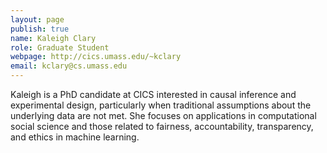 ```yaml
---
layout: page
publish: true
name: Kaleigh Clary
role: Graduate Student
webpage: http://cics.umass.edu/~kclary
email: kclary@cs.umass.edu
---
```

Kaleigh is a PhD candidate at CICS interested in causal inference and experimental design, particularly when traditional assumptions about the underlying data are not met. She focuses on applications in computational social science and those related to fairness, accountability, transparency, and ethics in machine learning. 